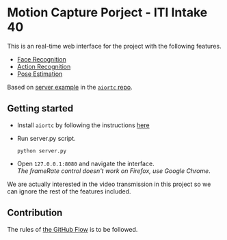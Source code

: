 # Motion Capture Porject - ITI Intake 40

This is an real-time web interface for the project with the following features.
* [Face Recognition](https://gitlab.com/mo3tz/itiintake40-facerecognition)
* [Action Recognition](https://github.com/AbdurrahmanNadi/activity_recognition_web_service)
* [Pose Estimation](https://github.com/samuelmyoussef/pose_estimation_cpu)

Based on [server example](https://github.com/aiortc/aiortc/tree/master/examples/server) in the [`aiortc` repo](https://github.com/aiortc/aiortc).

## Getting started

* Install `aiortc` by following the instructions [here](https://github.com/aiortc/aiortc#requirements)
* Run server.py script.

  `python server.py`
* Open `127.0.0.1:8080` and navigate the interface. <br>_The frameRate control doesn't work on Firefox, use Google Chrome_.

We are actually interested in the video transmission in this project so we can ignore the rest of the features included.

## Contribution
The rules of [the GitHub Flow](https://guides.github.com/introduction/flow/) is to be followed.
